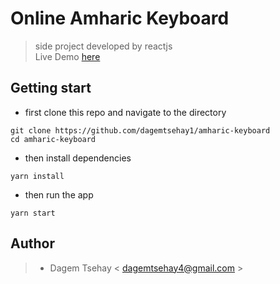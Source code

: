 # Online Amharic Keyboard

> side project developed by reactjs <br>
> Live Demo [here](https://dagemtsehay1.github.io/amharic-keyboard/)

## Getting start

- first clone this repo and navigate to the directory 
```
git clone https://github.com/dagemtsehay1/amharic-keyboard
cd amharic-keyboard
```

- then install dependencies 
```
yarn install
```
- then run the app
```
yarn start
```

## Author
> - Dagem Tsehay  < dagemtsehay4@gmail.com >
